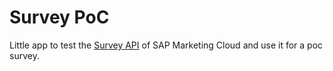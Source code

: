 # Survey PoC

Little app to test the [Survey API](https://api.sap.com/api/CUAN_SURVEY_IMPORT_SRV/resource) of SAP Marketing Cloud and use it for a poc survey.


